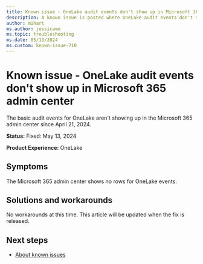 ```yaml
---
title: Known issue - OneLake audit events don't show up in Microsoft 365 admin center
description: A known issue is posted where OneLake audit events don't show up in Microsoft 365 admin center.
author: mihart
ms.author: jessicamo
ms.topic: troubleshooting  
ms.date: 05/13/2024
ms.custom: known-issue-710
---
```


# Known issue - OneLake audit events don't show up in Microsoft 365 admin center

The basic audit events for OneLake aren't showing up in the Microsoft 365 admin center since April 21, 2024.

**Status:** Fixed: May 13, 2024

**Product Experience:** OneLake

## Symptoms

The Microsoft 365 admin center shows no rows for OneLake events.

## Solutions and workarounds

No workarounds at this time. This article will be updated when the fix is released.

## Next steps

- [About known issues](https://support.fabric.microsoft.com/known-issues)
